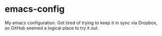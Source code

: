 emacs-config
============

My emacs configuration. Got tired of trying to keep it in sync via Dropbox, so GitHub seemed a logical place to try it out.
